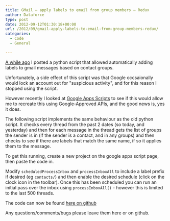 ```yaml
---
title: GMail – apply labels to email from group members – Redux
author: Dataforce
type: post
date: 2012-09-12T01:30:18+00:00
url: /2012/09/gmail-apply-labels-to-email-from-group-members-redux/
categories:
  - Code
  - General

---
```

[A while ago](/2008/08/GMail-apply-labels-to-email-from-group-members/) I posted a python script that allowed automatically adding labels to gmail messages based on contact groups.

Unfortunately, a side effect of this script was that Google occsaionally would lock an account out for "suspicious activity", and for this reason I stopped using the script.

However recently I looked at [Google Apps Scripts](http://script.google.com/) to see if this would allow me to recreate this using Google-Approved APIs, and the good news is, yes it does.

The following script implements the same behaviour as the old python script. It checks every thread from the past 2 dates (so today, and yesterday) and then for each message in the thread gets the list of groups the sender is in (if the sender is a contact, and in any groups) and then checks to see if there are labels that match the same name, if so it applies them to the message.

To get this running, create a new project on the google apps script page, then paste the code in.

Modify `scheduledProcessInbox` and `processInboxAll` to include a label prefix if desired (eg `contacts/`) and then enable the desired schedule (click on the clock icon in the toolbar). Once this has been scheduled you can run an initial pass over the inbox using `processInboxAll()` - however this is limited to the last 500 threads.

The code can now be found [here on github](http://github.com/ShaneMcC/GMailGroupLabeller)

Any questions/comments/bugs please leave them here or on github.
